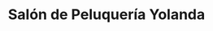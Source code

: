---
title: "Salón de Peluquería Yolanda"
url: /atarfe/salon-de-peluqueria-yolanda/
shop: peluquería
---